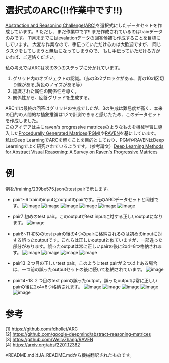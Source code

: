 # 選択式のARC(!!作業中です!!)

[Abstraction and Reasoning Challenge(ARC)](https://github.com/fchollet/ARC)を選択式にしたデータセットを作成しています。!!
ただし、まだ作業中です!!
まだ作成されているのはtrainデータのみです。
11月末までにはevalationデータの回答候補も作成することを目標にしています。
大変な作業なので、手伝っていただける方は大歓迎ですが、
同じタスクをしてしまうと無駄になってしまうので、
もし手伝っていただける方がいれば、ご連絡ください。

私の考えではARCは次の3つのステップに分かれています。

1. グリッド内のオブジェクトの認識。（赤の3x2ブロックがある、青の10x1区切り線がある,黄色のノイズがある等）
2. 認識された属性の関係性を導く。
3. 関係性から、回答グリッドを生成する。 

ARCでは最終の回答はグリッドの生成でしたが、3の生成は難易度が高く、本来の目的の人間的な抽象推論は1,2で計測できると感じたため、このデータセットを作成しました。  
このアイデアは主にraven's progressive matricesのようなものを機械学習に導入した[Procedurally Generated Matrices(PGM)](https://github.com/google-deepmind/abstract-reasoning-matrices)や[RAVEN](https://github.com/WellyZhang/RAVEN)を基にしています。
私はDeep LearningでARCを解くことを目的としており、PGMやRAVENはDeep Learningでよく研究されているようです。（参考論文）[Deep Learning Methods for Abstract Visual Reasoning: A Survey on Raven's Progressive Matrices](https://arxiv.org/abs/2201.12382)

# 例
例を/training/239be575.jsonのtest pairで示します。

* pair1~6 trainのinputとoutputのpairです。元のARCデータセットと同様です。
![image](example_image/pair1.png)
![image](example_image/pair2.png)
![image](example_image/pair3.png)
![image](example_image/pair4.png)
![image](example_image/pair5.png)
![image](example_image/pair6.png)

* pair7 初めのtest pair。このoutputがtest inputに対する正しいoutputになります。 
![image](example_image/pair7.png)

* pair8~11 初めのtest pairの後の4つのpairに格納されるのは初めのinputに対する誤ったoutputです。これらは正しいoutputと似ていますが、一部違った部分があります。誤ったoutputは常に正しいpairの後に2x4=8つ格納されます。
![image](example_image/pair8.png)
![image](example_image/pair9.png)
![image](example_image/pair10.png)
![image](example_image/pair11.png)

* pair13 ２つ目の正しいtest pair。このようにtest pairが２つ以上ある場合は、一つ前の誤ったoutputセットの後に続いて格納されています。
![image](example_image/pair12.png)


* pair14~18 ２つ目のtest pairの誤ったoutput。誤ったoutputは常に正しいpairの後に2x4=8つ格納されます。
![image](example_image/pair13.png)
![image](example_image/pair14.png)
![image](example_image/pair15.png)
![image](example_image/pair16.png)
![image](example_image/pair17.png)

# 参考

[1] https://github.com/fchollet/ARC  
[2] https://github.com/google-deepmind/abstract-reasoning-matrices  
[3] https://github.com/WellyZhang/RAVEN  
[4] https://arxiv.org/abs/2201.12382

※README.mdはJA_README.mdから機械翻訳されたものです。